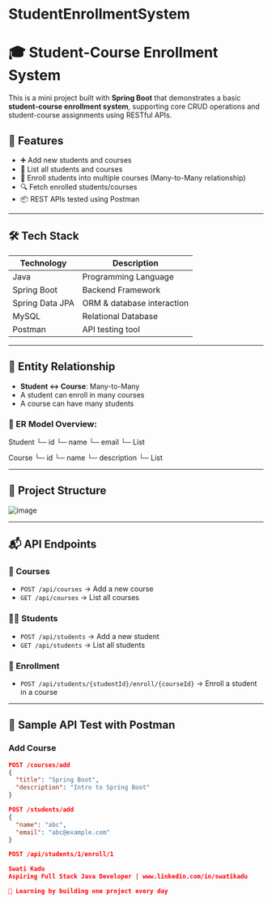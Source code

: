 # StudentEnrollmentSystem

# 🎓 Student-Course Enrollment System

This is a mini project built with **Spring Boot** that demonstrates a basic **student-course enrollment system**, supporting core CRUD operations and student-course assignments using RESTful APIs.

## 🚀 Features

- ➕ Add new students and courses
- 📃 List all students and courses
- 🔗 Enroll students into multiple courses (Many-to-Many relationship)
- 🔍 Fetch enrolled students/courses
- 📦 REST APIs tested using Postman

---

## 🛠️ Tech Stack

| Technology       | Description                    |
|------------------|--------------------------------|
| Java             | Programming Language           |
| Spring Boot      | Backend Framework              |
| Spring Data JPA  | ORM & database interaction     |
| MySQL            | Relational Database            |
| Postman          | API testing tool               |

---

## 🧩 Entity Relationship

- **Student ↔ Course**: Many-to-Many  
- A student can enroll in many courses  
- A course can have many students

### 🔗 ER Model Overview:

Student
└─ id
└─ name
└─ email
└─ List<Course>

Course
└─ id
└─ name
└─ description
└─ List<Student>


---

## 📁 Project Structure
![image](https://github.com/user-attachments/assets/22c18e26-8eb1-404f-bf7b-3df42dfede43)



---

## 📬 API Endpoints

### 📘 Courses
- `POST /api/courses` → Add a new course
- `GET /api/courses` → List all courses

### 🧑‍🎓 Students
- `POST /api/students` → Add a new student
- `GET /api/students` → List all students

### 🔗 Enrollment
- `POST /api/students/{studentId}/enroll/{courseId}` → Enroll a student in a course

---

## 🧪 Sample API Test with Postman

### Add Course
```json
POST /courses/add
{
  "title": "Spring Boot",
  "description": "Intro to Spring Boot"
}

POST /students/add
{
  "name": "abc",
  "email": "abc@example.com"
}

POST /api/students/1/enroll/1

Swati Kadu
Aspiring Full Stack Java Developer | www.linkedin.com/in/swatikadu

🌱 Learning by building one project every day

